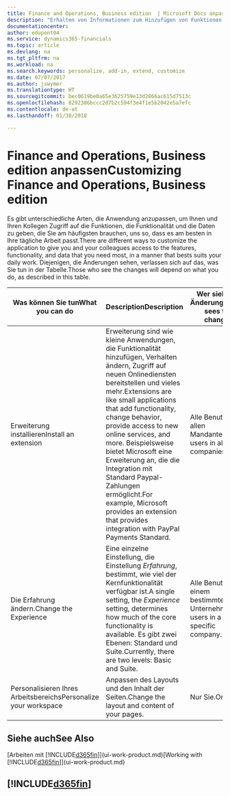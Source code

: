 ```yaml
---
title: Finance and Operations, Business edition  | Microsoft Docs anpassen
description: "Erhalten von Informationen zum Hinzufügen von Funktionen in Finance and Operations, Business edition."
documentationcenter: 
author: edupont04
ms.service: dynamics365-financials
ms.topic: article
ms.devlang: na
ms.tgt_pltfrm: na
ms.workload: na
ms.search.keywords: personalize, add-in, extend, customize
ms.date: 07/07/2017
ms.author: jswymer
ms.translationtype: HT
ms.sourcegitcommit: bec0619be0a65e3625759e13d2866ac615d7513c
ms.openlocfilehash: 8292386bccc2d7b2c594f3e4f1e5b2042e5a7efc
ms.contentlocale: de-at
ms.lasthandoff: 01/30/2018

---
```

# <a name="customizing-finance-and-operations-business-edition"></a><span data-ttu-id="f577e-103">Finance and Operations, Business edition anpassen</span><span class="sxs-lookup"><span data-stu-id="f577e-103">Customizing Finance and Operations, Business edition</span></span>
<!--NAV # Customizing Dynamics NAV -->
<span data-ttu-id="f577e-104">Es gibt unterschiedliche Arten, die Anwendung anzupassen, um Ihnen und Ihren Kollegen Zugriff auf die Funktionen, die Funktionalität und die Daten zu geben, die Sie am häufigsten brauchen, uns so, dass es am besten in Ihre tägliche Arbeit passt.</span><span class="sxs-lookup"><span data-stu-id="f577e-104">There are different ways to customize the application to give you and your colleagues access to the features, functionality, and data that you need most, in a manner that bests suits your daily work.</span></span> <span data-ttu-id="f577e-105">Diejenigen, die Änderungen sehen, verlassen sich auf das, was Sie tun in der Tabelle.</span><span class="sxs-lookup"><span data-stu-id="f577e-105">Those who see the changes will depend on what you do, as described in this table.</span></span> 

| <span data-ttu-id="f577e-106">Was können Sie tun</span><span class="sxs-lookup"><span data-stu-id="f577e-106">What you can do</span></span>    |  <span data-ttu-id="f577e-107">Description</span><span class="sxs-lookup"><span data-stu-id="f577e-107">Description</span></span>  |  <span data-ttu-id="f577e-108">Wer sieht die Änderungen</span><span class="sxs-lookup"><span data-stu-id="f577e-108">Who sees the changes</span></span>  |  <span data-ttu-id="f577e-109">Weitere Informationen</span><span class="sxs-lookup"><span data-stu-id="f577e-109">More information</span></span>  |
|-----|---------------|---------|-------|
|<span data-ttu-id="f577e-110">Erweiterung installieren</span><span class="sxs-lookup"><span data-stu-id="f577e-110">Install an extension</span></span>|<span data-ttu-id="f577e-111">Erweiterung sind wie kleine Anwendungen, die Funktionalität hinzufügen, Verhalten ändern, Zugriff auf neuen Onlinediensten bereitstellen und vieles mehr.</span><span class="sxs-lookup"><span data-stu-id="f577e-111">Extensions are like small applications that add functionality, change behavior, provide access to new online services, and more.</span></span> <span data-ttu-id="f577e-112">Beispielsweise bietet Microsoft eine Erweiterung an, die die Integration mit Standard Paypal-Zahlungen ermöglicht.</span><span class="sxs-lookup"><span data-stu-id="f577e-112">For example, Microsoft provides an extension that provides integration with PayPal Payments Standard.</span></span>|<span data-ttu-id="f577e-113">Alle Benutzer in allen Mandanten.</span><span class="sxs-lookup"><span data-stu-id="f577e-113">All users in all companies.</span></span>|[<span data-ttu-id="f577e-114">Erweiterungen nutzen anpassen</span><span class="sxs-lookup"><span data-stu-id="f577e-114">Customizing Using Extensions</span></span>](ui-extensions.md)|
|<span data-ttu-id="f577e-115">Die Erfahrung ändern.</span><span class="sxs-lookup"><span data-stu-id="f577e-115">Change the Experience</span></span>|<span data-ttu-id="f577e-116">Eine einzelne Einstellung, die Einstellung *Erfahrung*, bestimmt, wie viel der Kernfunktionalität verfügbar ist.</span><span class="sxs-lookup"><span data-stu-id="f577e-116">A single setting, the *Experience* setting, determines how much of the core functionality is available.</span></span> <span data-ttu-id="f577e-117">Es gibt zwei Ebenen: Standard und Suite.</span><span class="sxs-lookup"><span data-stu-id="f577e-117">Currently, there are two levels: Basic and Suite.</span></span>|<span data-ttu-id="f577e-118">Alle Benutzer in einem bestimmten Unternehmen.</span><span class="sxs-lookup"><span data-stu-id="f577e-118">All users in a specific company.</span></span>|[<span data-ttu-id="f577e-119">Konfigurieren von Finance and Operations, Business edition für ein Unternehmen</span><span class="sxs-lookup"><span data-stu-id="f577e-119">Configuring the Finance and Operations, Business edition Experience for a Company</span></span>](ui-experiences.md)|
|<span data-ttu-id="f577e-120">Personalisieren Ihres Arbeitsbereichs</span><span class="sxs-lookup"><span data-stu-id="f577e-120">Personalize your workspace</span></span>|<span data-ttu-id="f577e-121">Anpassen des Layouts und den Inhalt der Seiten.</span><span class="sxs-lookup"><span data-stu-id="f577e-121">Change the layout and content of your pages.</span></span>|<span data-ttu-id="f577e-122">Nur Sie.</span><span class="sxs-lookup"><span data-stu-id="f577e-122">Only you.</span></span>|[<span data-ttu-id="f577e-123">Personalisieren Ihres Arbeitsbereichs</span><span class="sxs-lookup"><span data-stu-id="f577e-123">Personalizing Your Workspace</span></span>](ui-personalization-user.md)|

## <a name="see-also"></a><span data-ttu-id="f577e-124">Siehe auch</span><span class="sxs-lookup"><span data-stu-id="f577e-124">See Also</span></span> 
<span data-ttu-id="f577e-125">[Arbeiten mit [!INCLUDE[d365fin](includes/d365fin_md.md)]](ui-work-product.md)</span><span class="sxs-lookup"><span data-stu-id="f577e-125">[Working with [!INCLUDE[d365fin](includes/d365fin_md.md)]](ui-work-product.md)</span></span>  

## [!INCLUDE[d365fin](includes/free_trial_md.md)]

